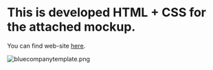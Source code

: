 # This is developed HTML + CSS for the attached mockup. #

You can find web-site [here](http://server.sergeome.com/portfolio/bluecompany/).



![bluecompanytemplate.png](https://bitbucket.org/repo/qqRjxE/images/1162863151-bluecompanytemplate.png)
